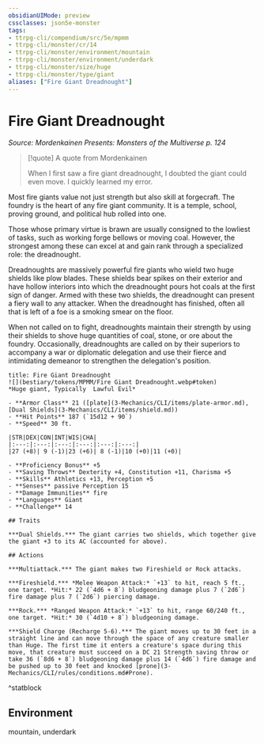 ```yaml
---
obsidianUIMode: preview
cssclasses: json5e-monster
tags:
- ttrpg-cli/compendium/src/5e/mpmm
- ttrpg-cli/monster/cr/14
- ttrpg-cli/monster/environment/mountain
- ttrpg-cli/monster/environment/underdark
- ttrpg-cli/monster/size/huge
- ttrpg-cli/monster/type/giant
aliases: ["Fire Giant Dreadnought"]
---
```

# Fire Giant Dreadnought
*Source: Mordenkainen Presents: Monsters of the Multiverse p. 124*  

> [!quote] A quote from Mordenkainen  
> 
> When I first saw a fire giant dreadnought, I doubted the giant could even move. I quickly learned my error.

Most fire giants value not just strength but also skill at forgecraft. The foundry is the heart of any fire giant community. It is a temple, school, proving ground, and political hub rolled into one.

Those whose primary virtue is brawn are usually consigned to the lowliest of tasks, such as working forge bellows or moving coal. However, the strongest among these can excel at and gain rank through a specialized role: the dreadnought.

Dreadnoughts are massively powerful fire giants who wield two huge shields like plow blades. These shields bear spikes on their exterior and have hollow interiors into which the dreadnought pours hot coals at the first sign of danger. Armed with these two shields, the dreadnought can present a fiery wall to any attacker. When the dreadnought has finished, often all that is left of a foe is a smoking smear on the floor.

When not called on to fight, dreadnoughts maintain their strength by using their shields to shove huge quantities of coal, stone, or ore about the foundry. Occasionally, dreadnoughts are called on by their superiors to accompany a war or diplomatic delegation and use their fierce and intimidating demeanor to strengthen the delegation's position.

```ad-statblock
title: Fire Giant Dreadnought
![](bestiary/tokens/MPMM/Fire Giant Dreadnought.webp#token)
*Huge giant, Typically  Lawful Evil*

- **Armor Class** 21 ([plate](3-Mechanics/CLI/items/plate-armor.md), [Dual Shields](3-Mechanics/CLI/items/shield.md))
- **Hit Points** 187 (`15d12 + 90`)
- **Speed** 30 ft.

|STR|DEX|CON|INT|WIS|CHA|
|:---:|:---:|:---:|:---:|:---:|:---:|
|27 (+8)| 9 (-1)|23 (+6)| 8 (-1)|10 (+0)|11 (+0)|

- **Proficiency Bonus** +5
- **Saving Throws** Dexterity +4, Constitution +11, Charisma +5
- **Skills** Athletics +13, Perception +5
- **Senses** passive Perception 15
- **Damage Immunities** fire
- **Languages** Giant
- **Challenge** 14

## Traits

***Dual Shields.*** The giant carries two shields, which together give the giant +3 to its AC (accounted for above).

## Actions

***Multiattack.*** The giant makes two Fireshield or Rock attacks.

***Fireshield.*** *Melee Weapon Attack:* `+13` to hit, reach 5 ft., one target. *Hit:* 22 (`4d6 + 8`) bludgeoning damage plus 7 (`2d6`) fire damage plus 7 (`2d6`) piercing damage.

***Rock.*** *Ranged Weapon Attack:* `+13` to hit, range 60/240 ft., one target. *Hit:* 30 (`4d10 + 8`) bludgeoning damage.

***Shield Charge (Recharge 5-6).*** The giant moves up to 30 feet in a straight line and can move through the space of any creature smaller than Huge. The first time it enters a creature's space during this move, that creature must succeed on a DC 21 Strength saving throw or take 36 (`8d6 + 8`) bludgeoning damage plus 14 (`4d6`) fire damage and be pushed up to 30 feet and knocked [prone](3-Mechanics/CLI/rules/conditions.md#Prone).
```
^statblock

## Environment

mountain, underdark